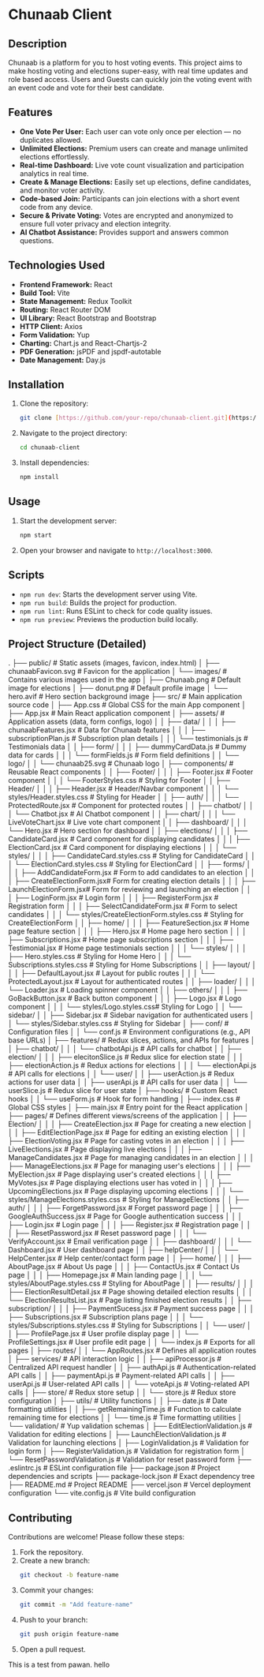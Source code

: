 # Chunaab Client

## Description

Chunaab is a platform for you to host voting events. This project aims to make hosting voting and elections super-easy, with real time updates and role based access. Users and Guests can quickly join the voting event with an event code and vote for their best candidate.

## Features

- **One Vote Per User:** Each user can vote only once per election — no duplicates allowed.
- **Unlimited Elections:** Premium users can create and manage unlimited elections effortlessly.
- **Real-time Dashboard:** Live vote count visualization and participation analytics in real time.
- **Create & Manage Elections:** Easily set up elections, define candidates, and monitor voter activity.
- **Code-based Join:** Participants can join elections with a short event code from any device.
- **Secure & Private Voting:** Votes are encrypted and anonymized to ensure full voter privacy and election integrity.
- **AI Chatbot Assistance:** Provides support and answers common questions.

## Technologies Used

- **Frontend Framework:** React
- **Build Tool:** Vite
- **State Management:** Redux Toolkit
- **Routing:** React Router DOM
- **UI Library:** React Bootstrap and Bootstrap
- **HTTP Client:** Axios
- **Form Validation:** Yup
- **Charting:** Chart.js and React-Chartjs-2
- **PDF Generation:** jsPDF and jspdf-autotable
- **Date Management:** Day.js

## Installation

1.  Clone the repository:
    ```bash
    git clone [https://github.com/your-repo/chunaab-client.git](https://github.com/your-repo/chunaab-client.git)
    ```
2.  Navigate to the project directory:
    ```bash
    cd chunaab-client
    ```
3.  Install dependencies:
    ```bash
    npm install
    ```

## Usage

1.  Start the development server:
    ```bash
    npm start
    ```
2.  Open your browser and navigate to `http://localhost:3000`.

## Scripts

- `npm run dev`: Starts the development server using Vite.
- `npm run build`: Builds the project for production.
- `npm run lint`: Runs ESLint to check for code quality issues.
- `npm run preview`: Previews the production build locally.

## Project Structure (Detailed)

.
├── public/ # Static assets (images, favicon, index.html)
│ ├── chunaabFavicon.svg # Favicon for the application
│ └── images/ # Contains various images used in the app
│ ├── Chunaab.png # Default image for elections
│ ├── donut.png # Default profile image
│ └── hero.avif # Hero section background image
├── src/ # Main application source code
│ ├── App.css # Global CSS for the main App component
│ ├── App.jsx # Main React application component
│ ├── assets/ # Application assets (data, form configs, logo)
│ │ ├── data/
│ │ │ ├── chunaabFeatures.jsx # Data for Chunaab features
│ │ │ ├── subscriptionPlan.js # Subscription plan details
│ │ │ └── testimonials.js # Testimonials data
│ │ ├── form/
│ │ │ ├── dummyCardData.js # Dummy data for cards
│ │ │ └── formFields.js # Form field definitions
│ │ └── logo/
│ │ └── chunaab25.svg # Chunaab logo
│ ├── components/ # Reusable React components
│ │ ├── Footer/
│ │ │ ├── Footer.jsx # Footer component
│ │ │ └── FooterStyles.css # Styling for Footer
│ │ ├── Header/
│ │ │ ├── Header.jsx # Header/Navbar component
│ │ │ └── styles/Header.styles.css # Styling for Header
│ │ ├── auth/
│ │ │ └── ProtectedRoute.jsx # Component for protected routes
│ │ ├── chatbot/
│ │ │ └── Chatbot.jsx # AI Chatbot component
│ │ ├── chart/
│ │ │ └── LiveVoteChart.jsx # Live vote chart component
│ │ ├── dashboard/
│ │ │ └── Hero.jsx # Hero section for dashboard
│ │ ├── elections/
│ │ │ ├── CandidateCard.jsx # Card component for displaying candidates
│ │ │ ├── ElectionCard.jsx # Card component for displaying elections
│ │ │ └── styles/
│ │ │ ├── CandidateCard.styles.css # Styling for CandidateCard
│ │ │ └── ElectionCard.styles.css # Styling for ElectionCard
│ │ ├── forms/
│ │ │ ├── AddCandidateForm.jsx # Form to add candidates to an election
│ │ │ ├── CreateElectionForm.jsx# Form for creating election details
│ │ │ ├── LaunchElectionForm.jsx# Form for reviewing and launching an election
│ │ │ ├── LoginForm.jsx # Login form
│ │ │ ├── RegisterForm.jsx # Registration form
│ │ │ ├── SelectCandidateForm.jsx # Form to select candidates
│ │ │ └── styles/CreateElectionForm.styles.css # Styling for CreateElectionForm
│ │ ├── home/
│ │ │ ├── FeatureSection.jsx # Home page feature section
│ │ │ ├── Hero.jsx # Home page hero section
│ │ │ ├── Subscriptions.jsx # Home page subscriptions section
│ │ │ ├── Testimonial.jsx # Home page testimonials section
│ │ │ └── styles/
│ │ │ ├── Hero.styles.css # Styling for Home Hero
│ │ │ └── Subscriptions.styles.css # Styling for Home Subscriptions
│ │ ├── layout/
│ │ │ ├── DefaultLayout.jsx # Layout for public routes
│ │ │ └── ProtectedLayout.jsx # Layout for authenticated routes
│ │ ├── loader/
│ │ │ └── Loader.jsx # Loading spinner component
│ │ ├── others/
│ │ │ ├── GoBackButton.jsx # Back button component
│ │ │ ├── Logo.jsx # Logo component
│ │ │ └── styles/Logo.styles.css# Styling for Logo
│ │ └── sidebar/
│ │ ├── Sidebar.jsx # Sidebar navigation for authenticated users
│ │ └── styles/Sidebar.styles.css # Styling for Sidebar
│ ├── conf/ # Configuration files
│ │ └── conf.js # Environment configurations (e.g., API base URLs)
│ ├── features/ # Redux slices, actions, and APIs for features
│ │ ├── chatbot/
│ │ │ └── chatbotApi.js # API calls for chatbot
│ │ ├── election/
│ │ │ ├── elecitonSlice.js # Redux slice for election state
│ │ │ ├── electionAction.js # Redux actions for elections
│ │ │ └── electionApi.js # API calls for elections
│ │ └── user/
│ │ ├── userAction.js # Redux actions for user data
│ │ ├── userApi.js # API calls for user data
│ │ └── userSlice.js # Redux slice for user state
│ ├── hooks/ # Custom React hooks
│ │ └── useForm.js # Hook for form handling
│ ├── index.css # Global CSS styles
│ ├── main.jsx # Entry point for the React application
│ ├── pages/ # Defines different views/screens of the application
│ │ ├── Election/
│ │ │ ├── CreateElection.jsx # Page for creating a new election
│ │ │ ├── EditElectionPage.jsx # Page for editing an existing election
│ │ │ ├── ElectionVoting.jsx # Page for casting votes in an election
│ │ │ ├── LiveElections.jsx # Page displaying live elections
│ │ │ ├── ManageCandidates.jsx # Page for managing candidates in an election
│ │ │ ├── ManageElections.jsx # Page for managing user's elections
│ │ │ ├── MyElection.jsx # Page displaying user's created elections
│ │ │ ├── MyVotes.jsx # Page displaying elections user has voted in
│ │ │ ├── UpcomingElections.jsx # Page displaying upcoming elections
│ │ │ └── styles/ManageElections.styles.css # Styling for ManageElections
│ │ ├── auth/
│ │ │ ├── ForgetPassword.jsx # Forget password page
│ │ │ ├── GoogleAuthSuccess.jsx # Page for Google authentication success
│ │ │ ├── Login.jsx # Login page
│ │ │ ├── Register.jsx # Registration page
│ │ │ ├── ResetPassword.jsx # Reset password page
│ │ │ └── VerifyAccount.jsx # Email verification page
│ │ ├── dashboard/
│ │ │ └── Dashboard.jsx # User dashboard page
│ │ ├── helpCenter/
│ │ │ └── HelpCenter.jsx # Help center/contact form page
│ │ ├── home/
│ │ │ ├── AboutPage.jsx # About Us page
│ │ │ ├── ContactUs.jsx # Contact Us page
│ │ │ ├── Homepage.jsx # Main landing page
│ │ │ └── styles/AboutPage.styles.css # Styling for AboutPage
│ │ ├── results/
│ │ │ ├── ElectionResultDetail.jsx # Page showing detailed election results
│ │ │ └── ElectionResultsList.jsx # Page listing finished election results
│ │ ├── subscription/
│ │ │ ├── PaymentSucess.jsx # Payment success page
│ │ │ ├── Subscriptions.jsx # Subscription plans page
│ │ │ └── styles/Subscriptions.styles.css # Styling for Subscriptions
│ │ └── user/
│ │ ├── ProfilePage.jsx # User profile display page
│ │ └── ProfileSettings.jsx # User profile edit page
│ │ └── index.js # Exports for all pages
│ ├── routes/
│ │ └── AppRoutes.jsx # Defines all application routes
│ ├── services/ # API interaction logic
│ │ ├── apiProcessor.js # Centralized API request handler
│ │ ├── authApi.js # Authentication-related API calls
│ │ ├── paymentApi.js # Payment-related API calls
│ │ ├── userApi.js # User-related API calls
│ │ └── voteApi.js # Voting-related API calls
│ ├── store/ # Redux store setup
│ │ └── store.js # Redux store configuration
│ ├── utils/ # Utility functions
│ │ ├── date.js # Date formatting utilities
│ │ ├── getRemainingTime.js # Function to calculate remaining time for elections
│ │ └── time.js # Time formatting utilities
│ └── validation/ # Yup validation schemas
│ ├── EditElectionValidation.js # Validation for editing elections
│ ├── LaunchElectionValidation.js # Validation for launching elections
│ ├── LoginValidation.js # Validation for login form
│ ├── RegisterValidation.js # Validation for registration form
│ └── ResetPasswordValidation.js # Validation for reset password form
├── .eslintrc.js # ESLint configuration file
├── package.json # Project dependencies and scripts
├── package-lock.json # Exact dependency tree
├── README.md # Project README
├── vercel.json # Vercel deployment configuration
└── vite.config.js # Vite build configuration

## Contributing

Contributions are welcome! Please follow these steps:

1.  Fork the repository.
2.  Create a new branch:
    ```bash
    git checkout -b feature-name
    ```
3.  Commit your changes:
    ```bash
    git commit -m "Add feature-name"
    ```
4.  Push to your branch:
    ```bash
    git push origin feature-name
    ```
5.  Open a pull request.

This is a test from pawan.
hello
